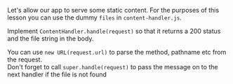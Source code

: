 Let's allow our app to serve some static content. For the purposes of this lesson
you can use the dummy `files` in `content-handler.js`.

Implement `ContentHandler.handle(request)` so that it returns a 200 status and the file string in the body. 

<div class="hint">
  You can use <code>new URL(request.url)</code> to parse the method, pathname etc from the request.
</div>

<div class="hint">
  Don't forget to call <code>super.handle(request)</code> to pass the message on to the next handler
if the file is not found
</div>
